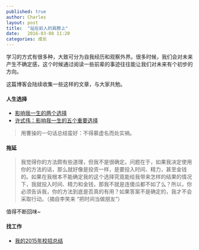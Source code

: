 ```yaml
---
published: true
author: Charles
layout: post
title:  "站在前人的肩膀上"
date:   2016-03-08 11:20
categories: 成长
---
```


学习的方式有很多种，大致可分为自我经历和观察外界。很多时候，我们会对未来产生不确定感，这个时候通过阅读一些前辈的事迹往往能让我们对未来有个初步的方向。

这篇博客会陆续收集一些这样的文章，与大家共勉。

#### 人生选择

 - [影响我一生的两个选择][1]
 - [许式伟：影响我一生的五个重要选择][2]

> 用曹操的一句话总结蛮好：不得慕虚名而处实祸。

#### 拖延
> 我觉得你的方法颇有些道理，但我不是很确定。问题在于，如果我决定使用你的方法的话，那么就好像是投资一样，是要投入时间、精力，甚至金钱的。如果在我根本不能确定我的这个选择究竟能给我带来怎样的结果的情况下，我就投入时间、精力和金钱，那我不就是连傻瓜都不如了么？所以，你必须告诉我，你的方法到底是否真的有用？如果答案不是确定的，我才不会采取行动。（摘自李笑来 “把时间当做朋友”）

值得不断回味~

#### 找工作

- [我的2015年校招总结][3]

  [1]: http://yanyiwu.com/life/2014/10/11/choices-change-my-life.html
  [2]: http://blog.jobbole.com/78246/
  [3]: http://lixinzhang.github.io/wo-de-2015nian-xiao-zhao-zong-jie.html